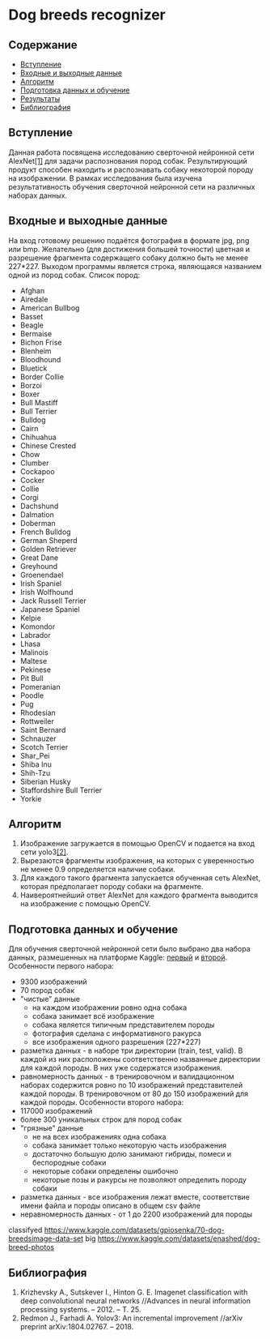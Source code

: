 # Dog breeds recognizer

## Содержание

- [Вступление](#introduction)
- [Входные и выходные данные](#inout_data)
- [Алгоритм](#alg)
- [Подготовка данных и обучение](#dataset)
- [Результаты](#results)
- [Библиография](#biblio)

## <a id="introduction">Вступление</a>
Данная работа посвящена исследованию сверточной нейронной сети AlexNet[[1]](#bib1) для задачи распознования пород собак.
Результирующий продукт способен находить и распознавать собаку некоторой породу на изображении.
В рамках исследования была изучена результативность обучения сверточной нейронной сети на различных наборах данных.

## <a id="inout_data">Входные и выходные данные</a>
На вход готовому решению подаётся фотография в формате jpg, png или bmp. Желательно (для достижения большей точности) цветная и разрешение фрагмента содержащего собаку должно быть не менее 227*227.
Выходом программы является строка, являющаяся названием одной из пород собак.
Список пород:
- Afghan
- Airedale
- American Bullbog
- Basset
- Beagle
- Bermaise
- Bichon Frise
- Blenheim
- Bloodhound
- Bluetick
- Border Collie
- Borzoi
- Boxer
- Bull Mastiff
- Bull Terrier
- Bulldog
- Cairn
- Chihuahua
- Chinese Crested
- Chow
- Clumber
- Cockapoo
- Cocker
- Collie
- Corgi
- Dachshund
- Dalmation
- Doberman
- French Bulldog
- German Sheperd
- Golden Retriever
- Great Dane
- Greyhound
- Groenendael
- Irish Spaniel
- Irish Wolfhound
- Jack Russell Terrier
- Japanese Spaniel
- Kelpie
- Komondor
- Labrador
- Lhasa
- Malinois
- Maltese
- Pekinese
- Pit Bull
- Pomeranian
- Poodle
- Pug
- Rhodesian
- Rottweiler
- Saint Bernard
- Schnauzer
- Scotch Terrier
- Shar_Pei
- Shiba Inu
- Shih-Tzu
- Siberian Husky
- Staffordshire Bull Terrier
- Yorkie

## <a id="alg">Алгоритм</a>
1. Изображение загружается в помощью OpenCV и подается на вход сети yolo3[[2]](#bib2).
2. Вырезаются фрагменты изображения, на которых с уверенностью не менее 0.9 определяется наличие собаки.
3. Для каждого такого фрагмента запускается обученная сеть AlexNet, которая предполагает породу собаки на фрагменте.
4. Наивероятнейший ответ AlexNet для каждого фрагмента выводится на изображение с помощью OpenCV.
   
## <a id="dataset">Подготовка данных и обучение</a>
Для обучения сверточной нейронной сети было выбрано два набора данных, размешенных на платформе Kaggle: [первый](https://www.kaggle.com/datasets/gpiosenka/70-dog-breedsimage-data-set) и [второй](https://www.kaggle.com/datasets/enashed/dog-breed-photos).
Особенности первого набора:
- 9300 изображений
- 70 пород собак
- "чистые" данные
  - на каждом изображении ровно одна собака
  - собака занимает всё изображение
  - собака является типичным представителем породы
  - фотография сделана с информативного ракурса
  - все изображения одного разрешения (227*227)
- разметка данных - в наборе три директории (train, test, valid). В каждой из них расположены соответственно названные директории для каждой породы. В них уже содержатся изображения.
- равномерность данных - в тренировочном и валидационном наборах содержится ровно по 10 изображений представителей каждой породы. В тренировочном от 80 до 150 изображений для каждой породы.
Особенности второго набора:
- 117000 изображений
- более 300 уникальных строк для пород собак
- "грязные" данные
    - не на всех изображениях одна собака
    - собака занимает только некоторую часть изображения
    - достаточно большую долю занимают гибриды, помеси и беспородные собаки
    - некоторые собаки определены ошибочно
    - некоторые позы и ракурсы не позволяют определить породу собаки
- разметка данных - все изображения лежат вместе, соответствие имени файла и породы описано в общем csv файле
- неравномерность данных - от 1 до 2200 изображений для породы 

classifyed https://www.kaggle.com/datasets/gpiosenka/70-dog-breedsimage-data-set
big https://www.kaggle.com/datasets/enashed/dog-breed-photos


## <a id="biblio">Библиография</a>
1. <a id="bib1"> Krizhevsky A., Sutskever I., Hinton G. E. Imagenet classification with deep convolutional neural networks //Advances in neural information processing systems. – 2012. – Т. 25.</a>
2. <a id="bib2"> Redmon J., Farhadi A. Yolov3: An incremental improvement //arXiv preprint arXiv:1804.02767. – 2018.</a>
